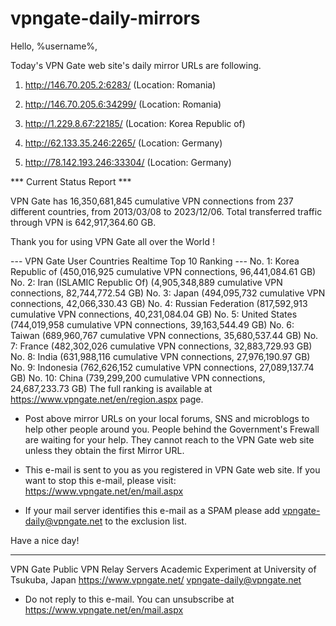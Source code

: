 # vpngate-daily-mirrors

Hello, %username%,

Today's VPN Gate web site's daily mirror URLs are following.

1. http://146.70.205.2:6283/
   (Location: Romania)

2. http://146.70.205.6:34299/
   (Location: Romania)

3. http://1.229.8.67:22185/
   (Location: Korea Republic of)

4. http://62.133.35.246:2265/
   (Location: Germany)

5. http://78.142.193.246:33304/
   (Location: Germany)


*** Current Status Report ***

VPN Gate has 16,350,681,845 cumulative VPN connections from 237 different countries, from 2013/03/08 to 2023/12/06.
Total transferred traffic through VPN is 642,917,364.60 GB.

Thank you for using VPN Gate all over the World !


--- VPN Gate User Countries Realtime Top 10 Ranking ---
No. 1: Korea Republic of (450,016,925 cumulative VPN connections, 96,441,084.61 GB)
No. 2: Iran (ISLAMIC Republic Of) (4,905,348,889 cumulative VPN connections, 82,744,772.54 GB)
No. 3: Japan (494,095,732 cumulative VPN connections, 42,066,330.43 GB)
No. 4: Russian Federation (817,592,913 cumulative VPN connections, 40,231,084.04 GB)
No. 5: United States (744,019,958 cumulative VPN connections, 39,163,544.49 GB)
No. 6: Taiwan (689,960,767 cumulative VPN connections, 35,680,537.44 GB)
No. 7: France (482,302,026 cumulative VPN connections, 32,883,729.93 GB)
No. 8: India (631,988,116 cumulative VPN connections, 27,976,190.97 GB)
No. 9: Indonesia (762,626,152 cumulative VPN connections, 27,089,137.74 GB)
No. 10: China (739,299,200 cumulative VPN connections, 24,687,233.73 GB)
The full ranking is available at https://www.vpngate.net/en/region.aspx page.


* Post above mirror URLs on your local forums, SNS and microblogs
  to help other people around you.
  People behind the Government's Frewall are waiting for your help.
  They cannot reach to the VPN Gate web site
  unless they obtain the first Mirror URL.

* This e-mail is sent to you as you registered in VPN Gate web site.
  If you want to stop this e-mail, please visit:
  https://www.vpngate.net/en/mail.aspx

* If your mail server identifies this e-mail as a SPAM
  please add vpngate-daily@vpngate.net to the exclusion list.

Have a nice day!

------------------------------------------------------
VPN Gate Public VPN Relay Servers
Academic Experiment at University of Tsukuba, Japan
https://www.vpngate.net/
vpngate-daily@vpngate.net
* Do not reply to this e-mail.
  You can unsubscribe at https://www.vpngate.net/en/mail.aspx


